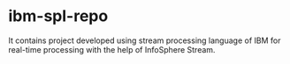# ibm-spl-repo
It contains project developed using stream processing language of IBM for real-time processing with the help of InfoSphere Stream.
